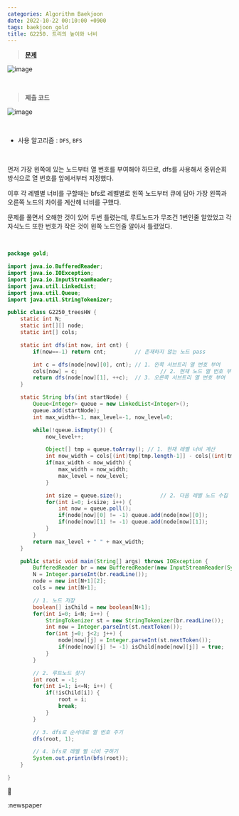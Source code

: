 ```yaml
---
categories: Algorithm Baekjoon
date: 2022-10-22 00:10:00 +0900
tags: baekjoon_gold
title: G2250. 트리의 높이와 너비
---
```


> **[문제](https://www.acmicpc.net/problem/2250)**

![image](https://user-images.githubusercontent.com/80896077/197328259-26f074ce-4da6-4e00-ae1a-89ad07843319.png)

<br>

> **제출 코드**

![image](https://user-images.githubusercontent.com/80896077/197328265-c4dd9651-a13c-4b0f-8fd7-8b9bff5ea0ab.png)

<br>

- 사용 알고리즘 : `DFS`, `BFS`

<br>

먼저 가장 왼쪽에 있는 노드부터 열 번호를 부여해야 하므로, dfs를 사용해서 중위순회 방식으로 열 번호를 앞에서부터 지정했다.

이후 각 레벨별 너비를 구할때는 bfs로 레벨별로 왼쪽 노드부터 큐에 담아 가장 왼쪽과 오른쪽 노드의 차이를 계산해 너비를 구했다.

문제를 풀면서 오해한 것이 있어 두번 틀렸는데, 루트노드가 무조건 1번인줄 알았었고 각 자식노드 또한 번호가 작은 것이 왼쪽 노드인줄 알아서 틀렸었다.

<br>

```java
package gold;

import java.io.BufferedReader;
import java.io.IOException;
import java.io.InputStreamReader;
import java.util.LinkedList;
import java.util.Queue;
import java.util.StringTokenizer;

public class G2250_treesHW {
	static int N;
	static int[][] node;
	static int[] cols;

	static int dfs(int now, int cnt) {
		if(now==-1) return cnt;         // 존재하지 않는 노드 pass

		int c = dfs(node[now][0], cnt); // 1. 왼쪽 서브트리 열 번호 부여
		cols[now] = c;					        // 2. 현재 노드 열 번호 부여
		return dfs(node[now][1], ++c);	// 3. 오른쪽 서브트리 열 번호 부여
	}

	static String bfs(int startNode) {
		Queue<Integer> queue = new LinkedList<Integer>();
		queue.add(startNode);
		int max_width=-1, max_level=-1, now_level=0;

		while(!queue.isEmpty()) {
			now_level++;

			Object[] tmp = queue.toArray(); // 1. 현재 레벨 너비 계산
			int now_width = cols[(int)tmp[tmp.length-1]] - cols[(int)tmp[0]] + 1;
			if(max_width < now_width) {
				max_width = now_width;
				max_level = now_level;
			}

			int size = queue.size();	    	// 2. 다음 레벨 노드 수집
			for(int i=0; i<size; i++) {
				int now = queue.poll();
				if(node[now][0] != -1) queue.add(node[now][0]);
				if(node[now][1] != -1) queue.add(node[now][1]);
			}
		}
		return max_level + " " + max_width;
	}

	public static void main(String[] args) throws IOException {
		BufferedReader br = new BufferedReader(new InputStreamReader(System.in));
		N = Integer.parseInt(br.readLine());
		node = new int[N+1][2];
		cols = new int[N+1];

		// 1. 노드 저장
		boolean[] isChild = new boolean[N+1];
		for(int i=0; i<N; i++) {
			StringTokenizer st = new StringTokenizer(br.readLine());
			int now = Integer.parseInt(st.nextToken());
			for(int j=0; j<2; j++) {
				node[now][j] = Integer.parseInt(st.nextToken());
				if(node[now][j] != -1) isChild[node[now][j]] = true;
			}
		}

		// 2. 루트노드 찾기
		int root = -1;
		for(int i=1; i<=N; i++) {
			if(!isChild[i]) {
				root = i;
				break;
			}
		}

		// 3. dfs로 순서대로 열 번호 주기
		dfs(root, 1);

		// 4. bfs로 레벨 별 너비 구하기
		System.out.println(bfs(root));
	}

}
```

📰

:newspaper
